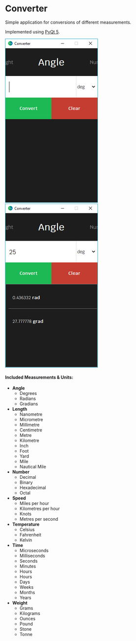# Converter

Simple application for conversions of different measurements. <br>

Implemented using [PyQt 5][0].

[0]: https://pypi.org/project/PyQt5/

![Load Up](images/screenshots/Load%20Up.png)
![Convert Angle](images/screenshots/Conver%20Angle.png)

#### Included Measurements & Units:
* __Angle__
    * Degrees
    * Radians
    * Gradians
* __Length__
    * Nanometre
    * Micrometre
    * Millimetre
    * Centimetre
    * Metre
    * Kilometre
    * Inch
    * Foot
    * Yard
    * Mile
    * Nautical Mile
* __Number__
    * Decimal
    * Binary
    * Hexadecimal
    * Octal
* __Speed__
    * Miles per hour
    * Kilometres per hour
    * Knots
    * Metres per second
* __Temperature__
    * Celsius 
    * Fahrenheit
    * Kelvin
* __Time__
    * Microseconds
    * Milliseconds
    * Seconds
    * Minutes
    * Hours
    * Hours
    * Days
    * Weeks
    * Months
    * Years
* __Weight__
    * Grams
    * Kilograms
    * Ounces
    * Pound
    * Stone
    * Tonne